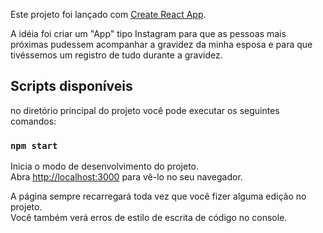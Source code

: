 Este projeto foi lançado com [Create React App](https://github.com/facebook/create-react-app).

A idéia foi criar um "App" tipo Instagram para que as pessoas mais próximas pudessem acompanhar a gravidez da minha
esposa e para que tivéssemos um registro de tudo durante a gravidez.


## Scripts disponíveis

no diretório principal do projeto você pode executar os seguintes comandos:

### `npm start`

Inicia o modo de desenvolvimento do projeto.<br />
Abra [http://localhost:3000](http://localhost:3000) para vê-lo no seu navegador.

A página sempre recarregará toda vez que você fizer alguma edição no projeto.<br />
Você também verá erros de estilo de escrita de código no console.
